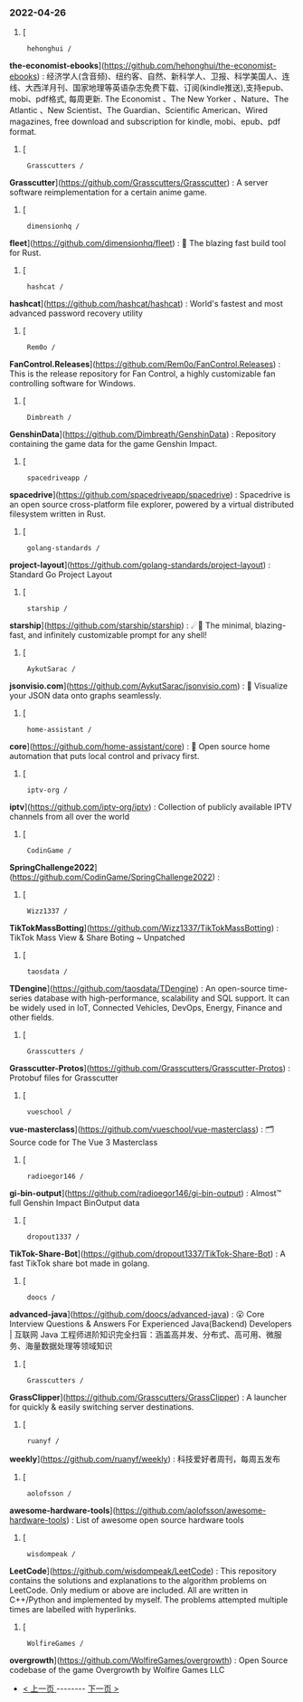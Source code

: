 ### 2022-04-26 
1. [
    

        hehonghui /
**the-economist-ebooks**](https://github.com/hehonghui/the-economist-ebooks) : 经济学人(含音频)、纽约客、自然、新科学人、卫报、科学美国人、连线、大西洋月刊、国家地理等英语杂志免费下载、订阅(kindle推送),支持epub、mobi、pdf格式, 每周更新. The Economist 、The New Yorker 、Nature、The Atlantic 、New Scientist、The Guardian、Scientific American、Wired magazines, free download and subscription for kindle, mobi、epub、pdf format.
1. [
    

        Grasscutters /
**Grasscutter**](https://github.com/Grasscutters/Grasscutter) : A server software reimplementation for a certain anime game.
1. [
    

        dimensionhq /
**fleet**](https://github.com/dimensionhq/fleet) : 🚀 The blazing fast build tool for Rust.
1. [
    

        hashcat /
**hashcat**](https://github.com/hashcat/hashcat) : World's fastest and most advanced password recovery utility
1. [
    

        Rem0o /
**FanControl.Releases**](https://github.com/Rem0o/FanControl.Releases) : This is the release repository for Fan Control, a highly customizable fan controlling software for Windows.
1. [
    

        Dimbreath /
**GenshinData**](https://github.com/Dimbreath/GenshinData) : Repository containing the game data for the game Genshin Impact.
1. [
    

        spacedriveapp /
**spacedrive**](https://github.com/spacedriveapp/spacedrive) : Spacedrive is an open source cross-platform file explorer, powered by a virtual distributed filesystem written in Rust.
1. [
    

        golang-standards /
**project-layout**](https://github.com/golang-standards/project-layout) : Standard Go Project Layout
1. [
    

        starship /
**starship**](https://github.com/starship/starship) : ☄🌌️ The minimal, blazing-fast, and infinitely customizable prompt for any shell!
1. [
    

        AykutSarac /
**jsonvisio.com**](https://github.com/AykutSarac/jsonvisio.com) : 🧩 Visualize your JSON data onto graphs seamlessly.
1. [
    

        home-assistant /
**core**](https://github.com/home-assistant/core) : 🏡 Open source home automation that puts local control and privacy first.
1. [
    

        iptv-org /
**iptv**](https://github.com/iptv-org/iptv) : Collection of publicly available IPTV channels from all over the world
1. [
    

        CodinGame /
**SpringChallenge2022**](https://github.com/CodinGame/SpringChallenge2022) : 
1. [
    

        Wizz1337 /
**TikTokMassBotting**](https://github.com/Wizz1337/TikTokMassBotting) : TikTok Mass View & Share Boting ~ Unpatched
1. [
    

        taosdata /
**TDengine**](https://github.com/taosdata/TDengine) : An open-source time-series database with high-performance, scalability and SQL support. It can be widely used in IoT, Connected Vehicles, DevOps, Energy, Finance and other fields.
1. [
    

        Grasscutters /
**Grasscutter-Protos**](https://github.com/Grasscutters/Grasscutter-Protos) : Protobuf files for Grasscutter
1. [
    

        vueschool /
**vue-masterclass**](https://github.com/vueschool/vue-masterclass) : 🗂 Source code for The Vue 3 Masterclass
1. [
    

        radioegor146 /
**gi-bin-output**](https://github.com/radioegor146/gi-bin-output) : Almost™ full Genshin Impact BinOutput data
1. [
    

        dropout1337 /
**TikTok-Share-Bot**](https://github.com/dropout1337/TikTok-Share-Bot) : A fast TikTok share bot made in golang.
1. [
    

        doocs /
**advanced-java**](https://github.com/doocs/advanced-java) : 😮 Core Interview Questions & Answers For Experienced Java(Backend) Developers | 互联网 Java 工程师进阶知识完全扫盲：涵盖高并发、分布式、高可用、微服务、海量数据处理等领域知识
1. [
    

        Grasscutters /
**GrassClipper**](https://github.com/Grasscutters/GrassClipper) : A launcher for quickly & easily switching server destinations.
1. [
    

        ruanyf /
**weekly**](https://github.com/ruanyf/weekly) : 科技爱好者周刊，每周五发布
1. [
    

        aolofsson /
**awesome-hardware-tools**](https://github.com/aolofsson/awesome-hardware-tools) : List of awesome open source hardware tools
1. [
    

        wisdompeak /
**LeetCode**](https://github.com/wisdompeak/LeetCode) : This repository contains the solutions and explanations to the algorithm problems on LeetCode. Only medium or above are included. All are written in C++/Python and implemented by myself. The problems attempted multiple times are labelled with hyperlinks.
1. [
    

        WolfireGames /
**overgrowth**](https://github.com/WolfireGames/overgrowth) : Open Source codebase of the game Overgrowth by Wolfire Games LLC 

- [ < 上一页 ](https://github.com/able8/github-trending-daily-record/blob/master/2022-04-25.md) -------- [ 下一页 > ](https://github.com/able8/github-trending-daily-record/blob/master/2022-04-27.md)